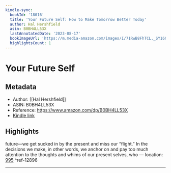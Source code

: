 ```yaml
---
kindle-sync:
  bookId: '18016'
  title: 'Your Future Self: How to Make Tomorrow Better Today'
  author: Hal Hershfield
  asin: B0BH4LL53X
  lastAnnotatedDate: '2023-08-17'
  bookImageUrl: 'https://m.media-amazon.com/images/I/71RwB8FhTCL._SY160.jpg'
  highlightsCount: 1
---
```

# Your Future Self
## Metadata
* Author: [[Hal Hershfield]]
* ASIN: B0BH4LL53X
* Reference: https://www.amazon.com/dp/B0BH4LL53X
* [Kindle link](kindle://book?action=open&asin=B0BH4LL53X)

## Highlights
future—we get sucked in by the present and miss our “flight.” In the decisions we make, in other words, we anchor on and pay too much attention to the thoughts and whims of our present selves, who — location: [995](kindle://book?action=open&asin=B0BH4LL53X&location=995) ^ref-12896

---
